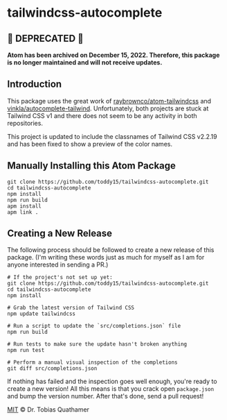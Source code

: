 # tailwindcss-autocomplete

## 🚨 DEPRECATED 🚨

**Atom has been archived on December 15, 2022. Therefore, this package is no longer maintained and will not receive updates.**

## Introduction

This package uses the great work of [raybrownco/atom-tailwindcss](https://github.com/raybrownco/atom-tailwindcss) and [vinkla/autocomplete-tailwind](https://github.com/vinkla/autocomplete-tailwind). Unfortunately, both projects are stuck at Tailwind CSS v1 and there does not seem to be any activity in both repositories.

This project is updated to include the classnames of Tailwind CSS v2.2.19 and has been fixed to show a preview of the color names.

## Manually Installing this Atom Package

```shell
git clone https://github.com/toddy15/tailwindcss-autocomplete.git
cd tailwindcss-autocomplete
npm install
npm run build
apm install
apm link .
```

## Creating a New Release

The following process should be followed to create a new release of this package. (I'm writing these words just as much for myself as I am for anyone interested in sending a PR.)

```shell
# If the project's not set up yet:
git clone https://github.com/toddy15/tailwindcss-autocomplete.git
cd tailwindcss-autocomplete
npm install

# Grab the latest version of Tailwind CSS
npm update tailwindcss

# Run a script to update the `src/completions.json` file
npm run build

# Run tests to make sure the update hasn't broken anything
npm run test

# Perform a manual visual inspection of the completions
git diff src/completions.json
```

If nothing has failed and the inspection goes well enough, you're ready to create a new version! All this means is that you crack open `package.json` and bump the version number. After that's done, send a pull request!

[MIT](LICENSE.md) © Dr. Tobias Quathamer
